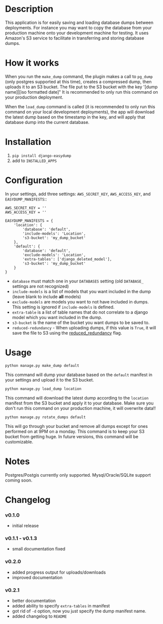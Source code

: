 # Description #
This application is for easily saving and loading database dumps between deployments. For instance you may want to copy the database from your production machine onto your development machine for testing. It uses Amazon's S3 service to facilitate in transferring and storing database dumps.

# How it works #
When you run the `make_dump` command, the plugin makes a call to `pg_dump` (only postgres supported at this time), creates a compressed dump, then uploads it to an S3 bucket. The file put to the S3 bucket with the key '[dump name]|[iso formatted date]" It is recommended to only run this command on your production deployment.

When the `load_dump` command is called (it is recommended to only run this command on your local development deployments), the app will download the latest dump based on the timestamp in the key, and will apply that database dump into the current database.

# Installation #
1. `pip install django-easydump`
2. add to `INSTALLED_APPS`

# Configuration #
In your settings, add three settings: `AWS_SECRET_KEY`, `AWS_ACCESS_KEY`, and `EASYDUMP_MANIFESTS`::

    AWS_SECRET_KEY = ''
    AWS_ACCESS_KEY = ''

    EASYDUMP_MANIFESTS = {
        'location': {
            'database': 'default',
            'include-models': 'Location',
            's3-bucket': 'my_dump_bucket'
        },
        'default': {
            'database': 'default',
            'exclude-models': 'Location',
            'extra-tables': ['django_deleted_model'],
            's3-bucket': 'my_dump_bucket'
        }
    }
    
* `database` must match one in your `DATABASES` setting (old `DATABASE_` settings are not recognized)
* `include-models` is a list of models that you want included in the dump (leave blank to include **all** models)
* `exclude-models` are models you want to not have included in dumps. This setting is ignored if `include-models` is defined.
* `extra-table` is a list of table names that do not correlate to a django model which you want included in the dump.
* `s3-bucket` is the name of the bucket you want dumps to be saved to.
* `reduced-redundancy` - When uploading dumps, if this value is `True`, it will save the file to S3 using the
[reduced_redundancy](http://aws.amazon.com/about-aws/whats-new/2010/05/19/announcing-amazon-s3-reduced-redundancy-storage/) flag.

# Usage #
`python manage.py make_dump default`

This command will dump your database based on the ``default`` manifest in your settings and upload it to the S3 bucket.

`python manage.py load_dump location`

This command will download the latest dump according to the `location` manifest from the S3 bucket and apply it to your database. Make sure you don't run this command on your production machine, it will overwrite data!!

`python manage.py rotate_dumps default`

This will go through your bucket and remove all dumps except for ones performed on at 9PM on a monday. This command is to keep your S3 bucket from getting huge. In future versions, this command will be customizable.

# Notes #
Postgres/Postgis currently only supported. Mysql/Oracle/SQLite support coming soon.

# Changelog #
### v0.1.0 ###
* initial release

### v0.1.1 - v0.1.3 ##
* small documentation fixed

### v0.2.0 ###
* added progress output for uploads/downloads
* improved documentation

### v0.2.1 ###
* better documentation
* added ability to specify `extra-tables` in manifest
* got rid of `-d` option, now you just specify the dump manifest name.
* added changelog to `README`